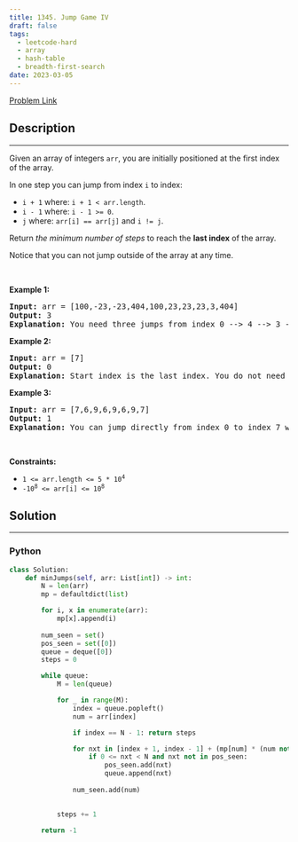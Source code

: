 ```yaml
---
title: 1345. Jump Game IV
draft: false
tags: 
  - leetcode-hard
  - array
  - hash-table
  - breadth-first-search
date: 2023-03-05
---
```


[Problem Link](https://leetcode.com/problems/jump-game-iv/)

## Description

---
<p>Given an array of&nbsp;integers <code>arr</code>, you are initially positioned at the first index of the array.</p>

<p>In one step you can jump from index <code>i</code> to index:</p>

<ul>
	<li><code>i + 1</code> where:&nbsp;<code>i + 1 &lt; arr.length</code>.</li>
	<li><code>i - 1</code> where:&nbsp;<code>i - 1 &gt;= 0</code>.</li>
	<li><code>j</code> where: <code>arr[i] == arr[j]</code> and <code>i != j</code>.</li>
</ul>

<p>Return <em>the minimum number of steps</em> to reach the <strong>last index</strong> of the array.</p>

<p>Notice that you can not jump outside of the array at any time.</p>

<p>&nbsp;</p>
<p><strong class="example">Example 1:</strong></p>

<pre>
<strong>Input:</strong> arr = [100,-23,-23,404,100,23,23,23,3,404]
<strong>Output:</strong> 3
<strong>Explanation:</strong> You need three jumps from index 0 --&gt; 4 --&gt; 3 --&gt; 9. Note that index 9 is the last index of the array.
</pre>

<p><strong class="example">Example 2:</strong></p>

<pre>
<strong>Input:</strong> arr = [7]
<strong>Output:</strong> 0
<strong>Explanation:</strong> Start index is the last index. You do not need to jump.
</pre>

<p><strong class="example">Example 3:</strong></p>

<pre>
<strong>Input:</strong> arr = [7,6,9,6,9,6,9,7]
<strong>Output:</strong> 1
<strong>Explanation:</strong> You can jump directly from index 0 to index 7 which is last index of the array.
</pre>

<p>&nbsp;</p>
<p><strong>Constraints:</strong></p>

<ul>
	<li><code>1 &lt;= arr.length &lt;= 5 * 10<sup>4</sup></code></li>
	<li><code>-10<sup>8</sup> &lt;= arr[i] &lt;= 10<sup>8</sup></code></li>
</ul>


## Solution

---
### Python
``` py title='jump-game-iv'
class Solution:
    def minJumps(self, arr: List[int]) -> int:
        N = len(arr)
        mp = defaultdict(list)

        for i, x in enumerate(arr):
            mp[x].append(i)
        
        num_seen = set()
        pos_seen = set([0])
        queue = deque([0])
        steps = 0

        while queue:
            M = len(queue)

            for _ in range(M):
                index = queue.popleft()
                num = arr[index]

                if index == N - 1: return steps

                for nxt in [index + 1, index - 1] + (mp[num] * (num not in num_seen)):
                    if 0 <= nxt < N and nxt not in pos_seen:
                        pos_seen.add(nxt)
                        queue.append(nxt)
                
                num_seen.add(num)

            
            steps += 1

        return -1
```

